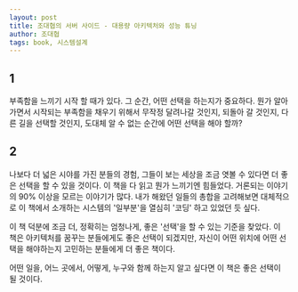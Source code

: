 ```yaml
---
layout: post
title: 조대협의 서버 사이드 - 대용량 아키텍처와 성능 튜닝
author: 조대협
tags: book, 시스템설계
---
```


## 1
부족함을 느끼기 시작 할 때가 있다. 그 순간, 어떤 선택을 하는지가 중요하다. 뭔가 알아가면서 시작되는 부족함을 채우기 위해서 무작정 달려나갈 것인지, 되돌아 갈 것인지, 다른 길을 선택할 것인지, 도대체 알 수 없는 순간에 어떤 선택을 해야 할까?

## 2
나보다 더 넓은 시야를 가진 분들의 경험, 그들이 보는 세상을 조금 엿볼 수 있다면 더 좋은 선택을 할 수 있을 것이다. 이 책을 다 읽고 뭔가 느끼기엔 힘들었다. 거론되는 이야기의 90% 이상을 모르는 이야기가 많다. 내가 해왔던 일들의 총합을 고려해보면 대체적으로 이 책에서 소개하는 시스템의 '일부분'을 열심히 '코딩' 하고 있었던 듯 싶다.

이 책 덕분에 조금 더, 정확히는 엄청나게, 좋은 '선택'을 할 수 있는 기준을 찾았다. 이 책은 아키텍처를 꿈꾸는 분들에게도 좋은 선택이 되겠지만, 자신이 어떤 위치에 어떤 선택을 해야하는지 고민하는 분들에게 더 좋은 책이다.

어떤 일을, 어느 곳에서, 어떻게, 누구와 함께 하는지 알고 싶다면 이 책은 좋은 선택이 될 것이다.

